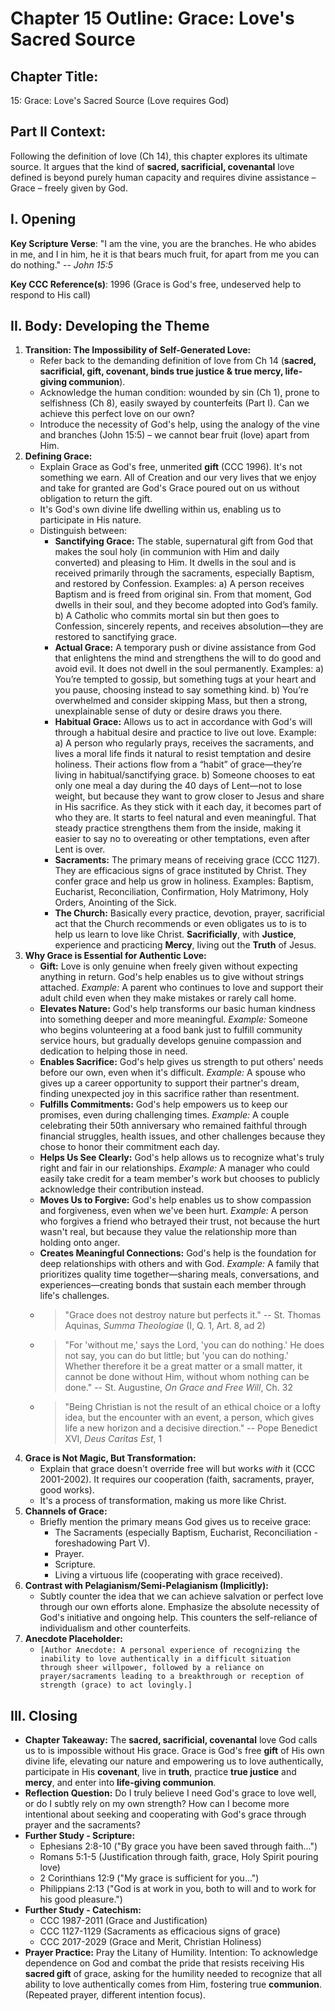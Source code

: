 # Chapter 15 Outline: Grace: Love's Sacred Source

## Chapter Title:
15: Grace: Love's Sacred Source (Love requires God)

## Part II Context:
Following the definition of love (Ch 14), this chapter explores its ultimate source. It argues that the kind of **sacred, sacrificial, covenantal** love defined is beyond purely human capacity and requires divine assistance – Grace – freely given by God.

## I. Opening


**Key Scripture Verse**: "I am the vine, you are the branches. He who abides in me, and I in him, he it is that bears much fruit, for apart from me you can do nothing." -- *John 15:5*

**Key CCC Reference(s)**: 1996 (Grace is God's free, undeserved help to respond to His call)

## II. Body: Developing the Theme

1.  **Transition: The Impossibility of Self-Generated Love:**
    *   Refer back to the demanding definition of love from Ch 14 (**sacred, sacrificial, gift, covenant, binds true justice & true mercy, life-giving communion**).
    *   Acknowledge the human condition: wounded by sin (Ch 1), prone to selfishness (Ch 8), easily swayed by counterfeits (Part I). Can we achieve this perfect love on our own?
    *   Introduce the necessity of God's help, using the analogy of the vine and branches (John 15:5) – we cannot bear fruit (love) apart from Him.
2.  **Defining Grace:**
    *   Explain Grace as God's free, unmerited **gift** (CCC 1996). It's not something we earn. All of Creation and our very lives that we enjoy and take for granted are God's Grace poured out on us without obligation to return the gift.
    *   It's God's own divine life dwelling within us, enabling us to participate in His nature.
    *   Distinguish between:
        *   **Sanctifying Grace:** The stable, supernatural gift from God that makes the soul holy (in communion with Him and daily converted) and pleasing to Him. It dwells in the soul and is received primarily through the sacraments, especially Baptism, and restored by Confession. Examples: a) A person receives Baptism and is freed from original sin. From that moment, God dwells in their soul, and they become adopted into God’s family. b) A Catholic who commits mortal sin but then goes to Confession, sincerely repents, and receives absolution—they are restored to sanctifying grace.
        *   **Actual Grace:** A temporary push or divine assistance from God that enlightens the mind and strengthens the will to do good and avoid evil. It does not dwell in the soul permanently. Examples: 	a) You’re tempted to gossip, but something tugs at your heart and you pause, choosing instead to say something kind. b) You’re overwhelmed and consider skipping Mass, but then a strong, unexplainable sense of duty or desire draws you there.
        *   **Habitual Grace:** Allows us to act in accordance with God's will through a habitual desire and practice to live out love. Example: a) A person who regularly prays, receives the sacraments, and lives a moral life finds it natural to resist temptation and desire holiness. Their actions flow from a “habit” of grace—they’re living in habitual/sanctifying grace. b) Someone chooses to eat only one meal a day during the 40 days of Lent—not to lose weight, but because they want to grow closer to Jesus and share in His sacrifice. As they stick with it each day, it becomes part of who they are. It starts to feel natural and even meaningful. That steady practice strengthens them from the inside, making it easier to say no to overeating or other temptations, even after Lent is over.
        *   **Sacraments:** The primary means of receiving grace (CCC 1127). They are efficacious signs of grace instituted by Christ. They confer grace and help us grow in holiness. Examples: Baptism, Eucharist, Reconciliation, Confirmation, Holy Matrimony, Holy Orders, Anointing of the Sick.
        *   **The Church:** Basically every practice, devotion, prayer, sacrificial act that the Church recommends or even obligates us to is to help us learn to love like Christ.  **Sacrificially**, with **Justice**, experience and practicing **Mercy**, living out the **Truth** of Jesus.
3.  **Why Grace is Essential for Authentic Love:**
    *   **Gift:** Love is only genuine when freely given without expecting anything in return. God's help enables us to give without strings attached. *Example:* A parent who continues to love and support their adult child even when they make mistakes or rarely call home.
    *   **Elevates Nature:** God's help transforms our basic human kindness into something deeper and more meaningful. *Example:* Someone who begins volunteering at a food bank just to fulfill community service hours, but gradually develops genuine compassion and dedication to helping those in need.
    *   **Enables Sacrifice:** God's help gives us strength to put others' needs before our own, even when it's difficult. *Example:* A spouse who gives up a career opportunity to support their partner's dream, finding unexpected joy in this sacrifice rather than resentment.
    *   **Fulfills Commitments:** God's help empowers us to keep our promises, even during challenging times. *Example:* A couple celebrating their 50th anniversary who remained faithful through financial struggles, health issues, and other challenges because they chose to honor their commitment each day.
    *   **Helps Us See Clearly:** God's help allows us to recognize what's truly right and fair in our relationships. *Example:* A manager who could easily take credit for a team member's work but chooses to publicly acknowledge their contribution instead.
    *   **Moves Us to Forgive:** God's help enables us to show compassion and forgiveness, even when we've been hurt. *Example:* A person who forgives a friend who betrayed their trust, not because the hurt wasn't real, but because they value the relationship more than holding onto anger.
    *   **Creates Meaningful Connections:** God's help is the foundation for deep relationships with others and with God. *Example:* A family that prioritizes quality time together—sharing meals, conversations, and experiences—creating bonds that sustain each member through life's challenges.
    *   > "Grace does not destroy nature but perfects it." -- St. Thomas Aquinas, *Summa Theologiae* (I, Q. 1, Art. 8, ad 2)
    *   > "For 'without me,' says the Lord, 'you can do nothing.' He does not say, you can do but little; but 'you can do nothing.' Whether therefore it be a great matter or a small matter, it cannot be done without Him, without whom nothing can be done." -- St. Augustine, *On Grace and Free Will*, Ch. 32
    *   > "Being Christian is not the result of an ethical choice or a lofty idea, but the encounter with an event, a person, which gives life a new horizon and a decisive direction." -- Pope Benedict XVI, *Deus Caritas Est*, 1
4.  **Grace is Not Magic, But Transformation:**
    *   Explain that grace doesn't override free will but works *with* it (CCC 2001-2002). It requires our cooperation (faith, sacraments, prayer, good works).
    *   It's a process of transformation, making us more like Christ.
5.  **Channels of Grace:**
    *   Briefly mention the primary means God gives us to receive grace:
        *   The Sacraments (especially Baptism, Eucharist, Reconciliation - foreshadowing Part V).
        *   Prayer.
        *   Scripture.
        *   Living a virtuous life (cooperating with grace received).
6.  **Contrast with Pelagianism/Semi-Pelagianism (Implicitly):**
    *   Subtly counter the idea that we can achieve salvation or perfect love through our own efforts alone. Emphasize the absolute necessity of God's initiative and ongoing help. This counters the self-reliance of individualism and other counterfeits.
7.  **Anecdote Placeholder:**
    *   `[Author Anecdote: A personal experience of recognizing the inability to love authentically in a difficult situation through sheer willpower, followed by a reliance on prayer/sacraments leading to a breakthrough or reception of strength (grace) to act lovingly.]`

## III. Closing

*   **Chapter Takeaway:** The **sacred, sacrificial, covenantal** love God calls us to is impossible without His grace. Grace is God's free **gift** of His own divine life, elevating our nature and empowering us to love authentically, participate in His **covenant**, live in **truth**, practice **true justice** and **mercy**, and enter into **life-giving communion**.
*   **Reflection Question:** Do I truly believe I need God's grace to love well, or do I subtly rely on my own strength? How can I become more intentional about seeking and cooperating with God's grace through prayer and the sacraments?
*   **Further Study - Scripture:**
    *   Ephesians 2:8-10 ("By grace you have been saved through faith...")
    *   Romans 5:1-5 (Justification through faith, grace, Holy Spirit pouring love)
    *   2 Corinthians 12:9 ("My grace is sufficient for you...")
    *   Philippians 2:13 ("God is at work in you, both to will and to work for his good pleasure.")
*   **Further Study - Catechism:**
    *   CCC 1987-2011 (Grace and Justification)
    *   CCC 1127-1129 (Sacraments as efficacious signs of grace)
    *   CCC 2017-2029 (Grace and Merit, Christian Holiness)
*   **Prayer Practice:** Pray the Litany of Humility. Intention: To acknowledge dependence on God and combat the pride that resists receiving His **sacred gift** of grace, asking for the humility needed to recognize that all ability to love authentically comes from Him, fostering true **communion**. (Repeated prayer, different intention focus).

